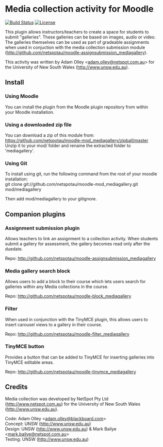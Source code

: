 # Media collection activity for Moodle

[![Build Status](https://travis-ci.org/netspotau/moodle-mod_mediagallery.svg?branch=master)](https://travis-ci.org/netspotau/moodle-mod_mediagallery)
[![License](https://poser.pugx.org/netspotau/moodle-mod_mediagallery/license)](https://packagist.org/packages/netspotau/moodle-mod_mediagallery)

This plugin allows instructors/teachers to create a space for students to submit "galleries". These galleries can be based on images, audio or video. The galleries themselves can be used as part of gradeable assignments when used in conjuction with the media collection submission module (http://github.com/netspotau/moodle-assignsubmission_mediagallery).

This activity was written by Adam Olley \<adam.olley@netspot.com.au\> for the University of New South Wales (http://www.unsw.edu.au).

## Install
### Using Moodle
You can install the plugin from the Moodle plugin repository from within your Moodle installation.
### Using a downloaded zip file
You can download a zip of this module from: https://github.com/netspotau/moodle-mod_mediagallery/zipball/master  
Unzip it to your mod/ folder and rename the extracted folder to 'mediagallery'.
### Using Git
To install using git, run the following command from the root of your moodle installation:  
git clone git://github.com/netspotau/moodle-mod_mediagallery.git mod/mediagallery  

Then add mod/mediagallery to your gitignore.

## Companion plugins
### Assignment submission plugin
Allows teachers to link an assignment to a collection activity. When students submit a gallery for assessment, the gallery becomes read only after the duedate.

Repo: http://github.com/netspotau/moodle-assignsubmission_mediagallery

### Media gallery search block
Allows users to add a block to their course which lets users search for galleries within any Media collections in the course.

Repo: http://github.com/netspotau/moodle-block_mediagallery

### Filter
When used in conjunction with the TinyMCE plugin, this allows users to insert carousel views to a gallery in their course.

Repo: http://github.com/netspotau/moodle-filter_mediagallery

### TinyMCE button
Provides a button that can be added to TinyMCE for inserting galleries into TinyMCE editable areas.

Repo: http://github.com/netspotau/moodle-tinymce_mediagallery

## Credits
Media collection was developed by NetSpot Pty Ltd (http://www.netspot.com.au) for the University of New South Wales (http://www.unsw.edu.au).

Code: Adam Olley \<adam.olley@blackboard.com\>  
Concept: UNSW (http://www.unsw.edu.au)  
Design: UNSW (http://www.unsw.edu.au) & Mark Bailye \<mark.bailye@netspot.com.au\>  
Testing: UNSW (http://www.unsw.edu.au)  
